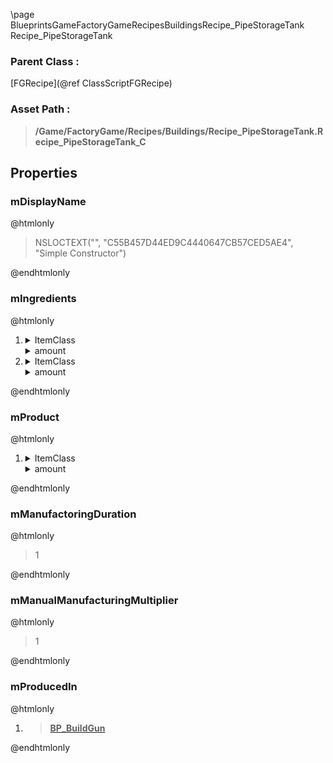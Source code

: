 \page BlueprintsGameFactoryGameRecipesBuildingsRecipe_PipeStorageTank Recipe_PipeStorageTank
### Parent Class :
[FGRecipe](@ref ClassScriptFGRecipe)
### Asset Path :
<b><blockquote>/Game/FactoryGame/Recipes/Buildings/Recipe_PipeStorageTank.Recipe_PipeStorageTank_C</blockquote></b>
## Properties

### mDisplayName
@htmlonly
<blockquote>NSLOCTEXT("", "C55B457D44ED9C4440647CB57CED5AE4", "Simple Constructor")</blockquote>
@endhtmlonly

### mIngredients
@htmlonly
<ol>
<li>
<details>
 <summary>ItemClass</summary>
<b><a href="_blueprints_game_factory_game_resource_parts_copper_sheet_desc__copper_sheet.html"><blockquote>Desc_CopperSheet</blockquote></a></b>
</details>
<details>
 <summary>amount</summary>
<blockquote>10</blockquote>
</details>
</li>
<li>
<details>
 <summary>ItemClass</summary>
<b><a href="_blueprints_game_factory_game_resource_parts_modular_frame_desc__modular_frame.html"><blockquote>Desc_ModularFrame</blockquote></a></b>
</details>
<details>
 <summary>amount</summary>
<blockquote>5</blockquote>
</details>
</li>
</ol>
@endhtmlonly

### mProduct
@htmlonly
<ol>
<li>
<details>
 <summary>ItemClass</summary>
<b><a href="_blueprints_game_factory_game_buildable_factory_storage_tank_desc__pipe_storage_tank.html"><blockquote>Desc_PipeStorageTank</blockquote></a></b>
</details>
<details>
 <summary>amount</summary>
<blockquote>1</blockquote>
</details>
</li>
</ol>
@endhtmlonly

### mManufactoringDuration
@htmlonly
<blockquote>1</blockquote>
@endhtmlonly

### mManualManufacturingMultiplier
@htmlonly
<blockquote>1</blockquote>
@endhtmlonly

### mProducedIn
@htmlonly
<ol>
<li>
<b><a href="_blueprints_game_factory_game_equipment_build_gun_b_p__build_gun.html"><blockquote>BP_BuildGun</blockquote></a></b>
</li>
</ol>
@endhtmlonly

